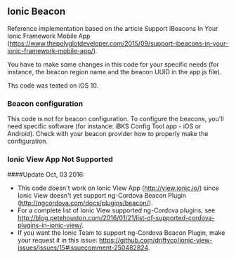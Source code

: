 ## Ionic Beacon

Reference implementation based on the article Support iBeacons In Your Ionic Framework Mobile App (https://www.thepolyglotdeveloper.com/2015/09/support-ibeacons-in-your-ionic-framework-mobile-app/).

You have to make some changes in this code for your specific needs (for instance, the beacon region name and the beacon UUID in the app.js file).

Ths code was tested on iOS 10.

### Beacon configuration

This code is not for beacon configuration. To configure the beacons, you'll need specific software (for instance: iBKS Config Tool app - iOS or Android). Check with your beacon provider how to properly make the configuration.

### Ionic View App Not Supported

####Update Oct, 03 2016:

- This code doesn't work on Ionic View App (http://view.ionic.io/) since Ionic View doesn't yet support ng-Cordova Beacon Plugin (http://ngcordova.com/docs/plugins/beacon/).
- For a complete list of Ionic View supported ng-Cordova plugins, see http://blog.petehouston.com/2016/01/21/list-of-supported-cordova-plugins-in-ionic-view/.
- If you want the Ionic Team to support ng-Cordova Beacon Plugin, make your request it in this issue: https://github.com/driftyco/ionic-view-issues/issues/15#issuecomment-250482824.
